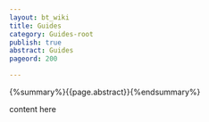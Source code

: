 ```yaml
---
layout: bt_wiki
title: Guides
category: Guides-root
publish: true
abstract: Guides
pageord: 200

---
```

{%summary%}{{page.abstract}}{%endsummary%}

content here